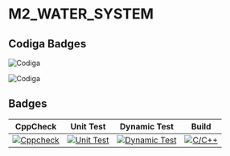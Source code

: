 # M2_WATER_SYSTEM

Codiga Badges
-----------------------------------------------------------------------------------------------------------------------------------------------------------------------------------

![Codiga](https://api.codiga.io/project/32942/score/svg)  


![Codiga](https://api.codiga.io/project/32942/status/svg)


Badges
-----------------------------------------------------------------------------------------------------------------------------------------------------------------------------------
| CppCheck | Unit Test | Dynamic Test | Build |
|----------|-----------|--------------|-------|
| [![Cppcheck](https://github.com/DANIYANISHIN/M2_WATER_SYSTEM/actions/workflows/c-cpp.yml/badge.svg)](https://github.com/DANIYANISHIN/M2_WATER_SYSTEM/actions/workflows/c-cpp.yml) | [![Unit Test](https://github.com/DANIYANISHIN/M2_WATER_SYSTEM/actions/workflows/Unit-test.yml/badge.svg)](https://github.com/DANIYANISHIN/M2_WATER_SYSTEM/actions/workflows/Unit-test.yml) | [![Dynamic Test](https://github.com/DANIYANISHIN/M2_WATER_SYSTEM/actions/workflows/Dynamic-test.yml/badge.svg)](https://github.com/DANIYANISHIN/M2_WATER_SYSTEM/actions/workflows/Dynamic-test.yml) | [![C/C++](https://github.com/DANIYANISHIN/M2_WATER_SYSTEM/actions/workflows/Build.yml/badge.svg)](https://github.com/DANIYANISHIN/M2_WATER_SYSTEM/actions/workflows/Build.yml) | 

